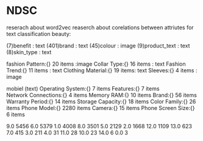 # NDSC

reserach about word2vec 
reaserch about corelations between attriutes for text classification
beauty:

(7)benefit : text
(401)brand : text 
(45)colour : image
(9)product_text : text
(8)skin_type : text

fashion
Pattern:{} 20 items :image
Collar Type:{} 16 items : text
Fashion Trend:{} 11 items : text
Clothing Material:{} 19 items: text
Sleeves:{} 4 items : image


mobiel (text) 
Operating System:{} 7 items 
Features:{} 7 items  
Network Connections:{} 4 items
Memory RAM:{} 10 items 
Brand:{} 56 items
Warranty Period:{} 14 items
Storage Capacity:{} 18 items
Color Family:{} 26 items
Phone Model:{} 2280 items
Camera:{} 15 items
Phone Screen Size:{} 6 items



9.0     5456
6.0     5379
1.0     4008
8.0     3501
5.0     2129
2.0     1668
12.0    1109
13.0     623
7.0      415
3.0      211
4.0       31
11.0      28
10.0      23
14.0       6
0.0        3

